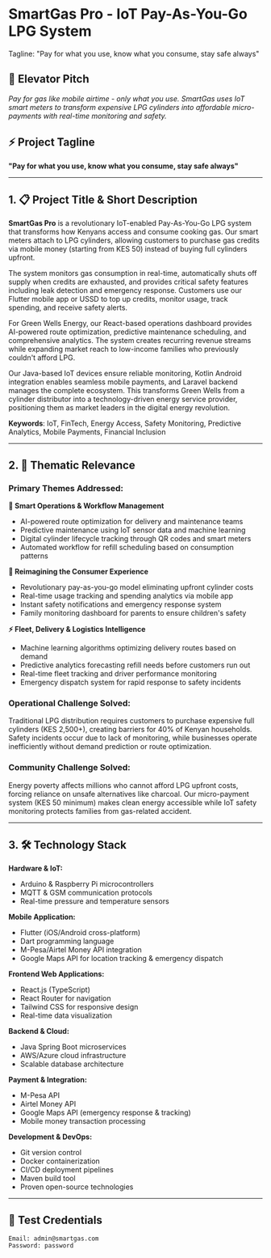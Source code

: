 # SmartGas Pro - IoT Pay-As-You-Go LPG System

Tagline: "Pay for what you use, know what you consume, stay safe always"

## 🎯 Elevator Pitch

_Pay for gas like mobile airtime - only what you use. SmartGas uses IoT smart meters to transform expensive LPG cylinders into affordable micro-payments with real-time monitoring and safety._

## ⚡ Project Tagline

**"Pay for what you use, know what you consume, stay safe always"**

---

## 1. 📋 Project Title & Short Description

**SmartGas Pro** is a revolutionary IoT-enabled Pay-As-You-Go LPG system that transforms how Kenyans access and consume cooking gas. Our smart meters attach to LPG cylinders, allowing customers to purchase gas credits via mobile money (starting from KES 50) instead of buying full cylinders upfront.

The system monitors gas consumption in real-time, automatically shuts off supply when credits are exhausted, and provides critical safety features including leak detection and emergency response. Customers use our Flutter mobile app or USSD to top up credits, monitor usage, track spending, and receive safety alerts.

For Green Wells Energy, our React-based operations dashboard provides AI-powered route optimization, predictive maintenance scheduling, and comprehensive analytics. The system creates recurring revenue streams while expanding market reach to low-income families who previously couldn't afford LPG.

Our Java-based IoT devices ensure reliable monitoring, Kotlin Android integration enables seamless mobile payments, and Laravel backend manages the complete ecosystem. This transforms Green Wells from a cylinder distributor into a technology-driven energy service provider, positioning them as market leaders in the digital energy revolution.

**Keywords**: IoT, FinTech, Energy Access, Safety Monitoring, Predictive Analytics, Mobile Payments, Financial Inclusion

---

## 2. 🎯 Thematic Relevance

### **Primary Themes Addressed:**

**🔧 Smart Operations & Workflow Management**

- AI-powered route optimization for delivery and maintenance teams
- Predictive maintenance using IoT sensor data and machine learning
- Digital cylinder lifecycle tracking through QR codes and smart meters
- Automated workflow for refill scheduling based on consumption patterns

**👥 Reimagining the Consumer Experience**

- Revolutionary pay-as-you-go model eliminating upfront cylinder costs
- Real-time usage tracking and spending analytics via mobile app
- Instant safety notifications and emergency response system
- Family monitoring dashboard for parents to ensure children's safety

**⚡ Fleet, Delivery & Logistics Intelligence**

- Machine learning algorithms optimizing delivery routes based on demand
- Predictive analytics forecasting refill needs before customers run out
- Real-time fleet tracking and driver performance monitoring
- Emergency dispatch system for rapid response to safety incidents

### **Operational Challenge Solved:**

Traditional LPG distribution requires customers to purchase expensive full cylinders (KES 2,500+), creating barriers for 40% of Kenyan households. Safety incidents occur due to lack of monitoring, while businesses operate inefficiently without demand prediction or route optimization.

### **Community Challenge Solved:**

Energy poverty affects millions who cannot afford LPG upfront costs, forcing reliance on unsafe alternatives like charcoal. Our micro-payment system (KES 50 minimum) makes clean energy accessible while IoT safety monitoring protects families from gas-related accident.

---

## 3. 🛠️ Technology Stack

**Hardware & IoT:**
- Arduino & Raspberry Pi microcontrollers
- MQTT & GSM communication protocols
- Real-time pressure and temperature sensors

**Mobile Application:**
- Flutter (iOS/Android cross-platform)
- Dart programming language
- M-Pesa/Airtel Money API integration
- Google Maps API for location tracking & emergency dispatch

**Frontend Web Applications:**
- React.js (TypeScript)
- React Router for navigation
- Tailwind CSS for responsive design
- Real-time data visualization

**Backend & Cloud:**
- Java Spring Boot microservices
- AWS/Azure cloud infrastructure
- Scalable database architecture

**Payment & Integration:**
- M-Pesa API
- Airtel Money API
- Google Maps API (emergency response & tracking)
- Mobile money transaction processing

**Development & DevOps:**
- Git version control
- Docker containerization
- CI/CD deployment pipelines
- Maven build tool
- Proven open-source technologies

---

## 🔐 Test Credentials

```
Email: admin@smartgas.com
Password: password
```
